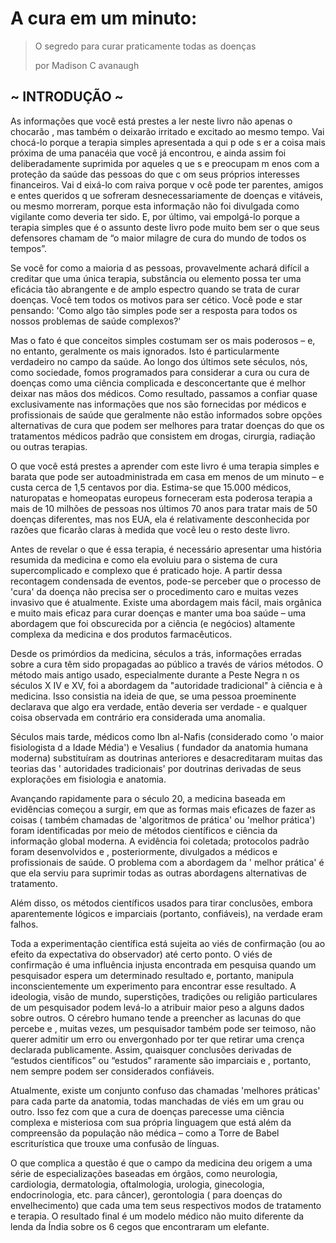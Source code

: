 # A cura em um minuto:

> O segredo para curar praticamente todas as doenças
> 
> por Madison C avanaugh


## ~ INTRODUÇÃO ~ 

As informações que você está prestes a ler neste livro não apenas o chocarão , mas também o deixarão irritado e excitado ao mesmo tempo. Vai chocá-lo porque a terapia simples apresentada a qui p ode s er a coisa mais próxima de uma panacéia que você já encontrou, e ainda assim foi deliberadamente suprimida por aqueles q ue s e preocupam m enos com a proteção da saúde das pessoas do que c om seus próprios interesses financeiros. Vai d eixá-lo com raiva porque v ocê pode ter parentes, amigos e entes queridos q ue sofreram desnecessariamente de doenças e vitáveis, ou mesmo morreram, porque esta informação não foi divulgada como vigilante como deveria ter sido. E, por último, vai empolgá-lo porque a terapia simples que é o assunto deste livro pode muito bem ser o que seus defensores chamam de “o maior milagre de cura do mundo de todos os tempos”.

Se você for como a maioria d as pessoas, provavelmente achará difícil a creditar que uma única terapia, substância ou elemento possa ter uma eficácia tão abrangente e de amplo espectro quando se trata de curar doenças. Você tem todos os motivos para ser cético. Você pode e star pensando: 'Como algo tão simples pode ser a resposta para todos os nossos problemas de saúde complexos?'

Mas o fato é que conceitos simples costumam ser os mais poderosos – e, no entanto, geralmente os mais ignorados. Isto é particularmente verdadeiro no campo da saúde. Ao longo dos últimos sete séculos, nós, como sociedade, fomos programados para considerar a cura ou cura de doenças como uma ciência complicada e desconcertante que é melhor deixar nas mãos dos médicos. Como resultado, passamos a confiar quase exclusivamente nas informações que nos são fornecidas por médicos e profissionais de saúde que geralmente não estão informados sobre opções alternativas de cura que podem ser melhores para tratar doenças do que os tratamentos médicos padrão que consistem em drogas, cirurgia, radiação ou outras terapias.

O que você está prestes a aprender com este livro é uma terapia simples e barata que pode ser autoadministrada em casa em menos de um minuto – e custa cerca de 1,5 centavos por dia. Estima-se que 15.000 médicos, naturopatas e homeopatas europeus forneceram esta poderosa terapia a mais de 10 milhões de pessoas nos últimos 70 anos para tratar mais de 50 doenças diferentes, mas nos EUA, ela é relativamente desconhecida por razões que ficarão claras à medida que você leu o resto deste livro.

Antes de revelar o que é essa terapia, é necessário apresentar uma história resumida da medicina e como ela evoluiu para o sistema de cura supercomplicado e complexo que é praticado hoje. A partir dessa recontagem condensada de eventos, pode-se perceber que o processo de 'cura' da doença não precisa ser o procedimento caro e muitas vezes invasivo que é atualmente. Existe uma abordagem mais fácil, mais orgânica e muito mais eficaz para curar doenças e manter uma boa saúde – uma abordagem que foi obscurecida por a ciência (e negócios) altamente complexa da medicina e dos produtos farmacêuticos.

Desde os primórdios da medicina, séculos a trás, informações erradas sobre a cura têm sido propagadas ao público a través de vários métodos. O método mais antigo usado, especialmente durante a Peste Negra n os séculos X IV e XV, foi a abordagem da "autoridade tradicional" à ciência e à medicina. Isso consistia na ideia de que, se uma pessoa proeminente declarava que algo era verdade, então deveria ser verdade - e qualquer coisa observada em contrário era considerada uma anomalia.

Séculos mais tarde, médicos como Ibn al-Nafis (considerado como 'o maior fisiologista d a Idade Média') e Vesalius ( fundador da anatomia humana moderna) substituíram as doutrinas anteriores e desacreditaram muitas das teorias das ' autoridades tradicionais' por doutrinas derivadas de seus explorações em fisiologia e anatomia.

Avançando rapidamente para o século 20, a medicina baseada em evidências começou a surgir, em que as formas mais eficazes de fazer as coisas ( também chamadas de 'algoritmos de prática' ou 'melhor prática') foram identificadas por meio de métodos científicos e ciência da informação global moderna. A evidência foi coletada; protocolos padrão foram desenvolvidos e , posteriormente, divulgados a médicos e profissionais de saúde. O problema com a abordagem da ' melhor prática' é que ela serviu para suprimir todas as outras abordagens alternativas de tratamento.

Além disso, os métodos científicos usados para tirar conclusões, embora aparentemente lógicos e imparciais (portanto, confiáveis), na verdade eram falhos.

Toda a experimentação científica está sujeita ao viés de confirmação (ou ao efeito da expectativa do observador) até certo ponto.
O viés de confirmação é uma influência injusta encontrada em pesquisa quando um pesquisador espera um determinado resultado e, portanto, manipula inconscientemente um experimento para encontrar esse resultado. A ideologia, visão de mundo, superstições, tradições ou religião particulares de um pesquisador podem levá-lo a atribuir maior peso a alguns dados sobre outros. O cérebro humano tende a preencher as lacunas do que percebe e , muitas vezes, um pesquisador também pode ser teimoso, não querer admitir um erro ou envergonhado por ter que retirar uma crença declarada publicamente. Assim, quaisquer conclusões derivadas de “estudos científicos” ou “estudos” raramente são imparciais e , portanto, nem sempre podem ser considerados confiáveis.

Atualmente, existe um conjunto confuso das chamadas 'melhores práticas' para cada parte da anatomia, todas manchadas de viés em um grau ou outro. Isso fez com que a cura de doenças parecesse uma ciência complexa e misteriosa com sua própria linguagem que está além da compreensão da população não médica – como a Torre de Babel escriturística que trouxe uma confusão de línguas.

O que complica a questão é que o campo da medicina deu origem a uma série de especializações baseadas em órgãos, como neurologia, cardiologia, dermatologia, oftalmologia, urologia, ginecologia, endocrinologia, etc. para câncer), gerontologia ( para doenças do envelhecimento) que cada uma tem seus respectivos modos de tratamento e terapia. O resultado final é um modelo médico não muito diferente da lenda da Índia sobre os 6 cegos que encontraram um elefante.
